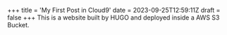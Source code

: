 +++
title = 'My First Post in Cloud9'
date = 2023-09-25T12:59:11Z
draft = false
+++
This is a website built by HUGO and deployed inside a AWS S3 Bucket.